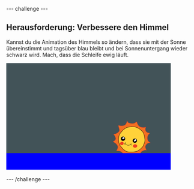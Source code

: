 --- challenge ---

## Herausforderung: Verbessere den Himmel

Kannst du die Animation des Himmels so ändern, dass sie mit der Sonne übereinstimmt und tagsüber blau bleibt und bei Sonnenuntergang wieder schwarz wird. Mach, dass die Schleife ewig läuft.

![Bildschirmfoto](images/sunrise-sky-challenge.png)

--- /challenge ---